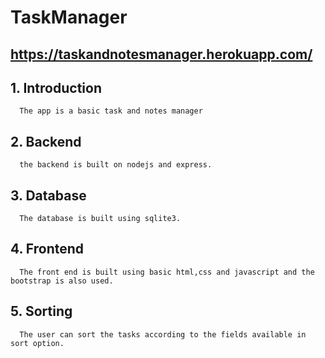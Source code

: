 # TaskManager
  
## https://taskandnotesmanager.herokuapp.com/  
  
## 1. Introduction
      The app is a basic task and notes manager 
## 2. Backend
      the backend is built on nodejs and express.
## 3. Database
      The database is built using sqlite3.
## 4. Frontend
      The front end is built using basic html,css and javascript and the bootstrap is also used.

## 5. Sorting
      The user can sort the tasks according to the fields available in sort option.
